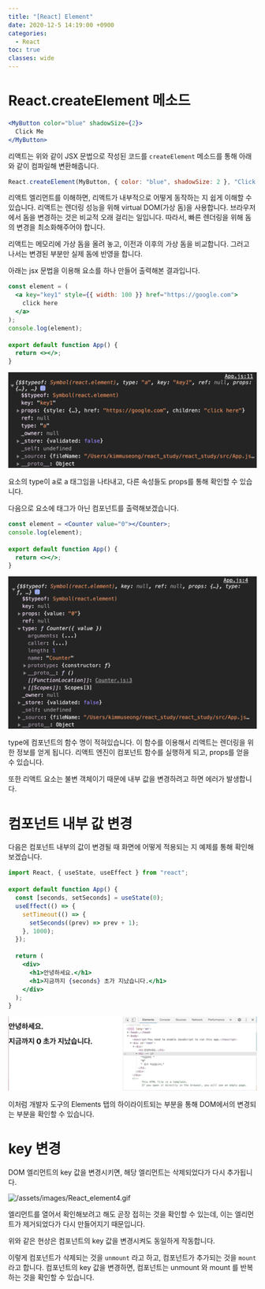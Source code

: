 ```yaml
---
title: "[React] Element"
date: 2020-12-5 14:19:00 +0900
categories:
  - React
toc: true
classes: wide
---
```


# React.createElement 메소드

```jsx
<MyButton color="blue" shadowSize={2}>
  Click Me
</MyButton>
```

리액트는 위와 같이 JSX 문법으로 작성된 코드를 `createElement` 메소드를 통해 아래와 같이 컴파일해 변환해줍니다.

```jsx
React.createElement(MyButton, { color: "blue", shadowSize: 2 }, "Click Me");
```

리액트 엘리먼트를 이해하면, 리액트가 내부적으로 어떻게 동작하는 지 쉽게 이해할 수 있습니다. 리액트는 렌더링 성능을 위해 virtual DOM(가상 돔)을 사용합니다. 브라우저에서 돔을 변경하는 것은 비교적 오래 걸리는 일입니다. 따라서, 빠른 렌더링을 위해 돔의 변경을 최소화해주어야 합니다.

리액트는 메모리에 가상 돔을 올려 놓고, 이전과 이후의 가상 돔을 비교합니다. 그러고 나서는 변경된 부분만 실제 돔에 반영을 합니다.

아래는 jsx 문법을 이용해 요소를 하나 만들어 출력해본 결과입니다.

```jsx
const element = (
  <a key="key1" style={{ width: 100 }} href="https://google.com">
    click here
  </a>
);
console.log(element);

export default function App() {
  return <></>;
}
```

![/assets/images/React_element.png](/assets/images/React_element.png)

요소의 type이 a로 a 태그임을 나타내고, 다른 속성들도 props를 통해 확인할 수 있습니다.

다음으로 요소에 태그가 아닌 컴포넌트를 출력해보겠습니다.

```jsx
const element = <Counter value="0"></Counter>;
console.log(element);

export default function App() {
  return <></>;
}
```

![/assets/images/React_element2.png](/assets/images/React_element2.png)

type에 컴포넌트의 함수 명이 적혀있습니다. 이 함수를 이용해서 리액트는 렌더링을 위한 정보를 얻게 됩니다. 리액트 엔진이 컴포넌트 함수를 실행하게 되고, props를 얻을 수 있습니다.

또한 리액트 요소는 불변 객체이기 때문에 내부 값을 변경하려고 하면 에러가 발생합니다.

# 컴포넌트 내부 값 변경

다음은 컴포넌트 내부의 값이 변경될 때 화면에 어떻게 적용되는 지 예제를 통해 확인해보겠습니다.

```jsx
import React, { useState, useEffect } from "react";

export default function App() {
  const [seconds, setSeconds] = useState(0);
  useEffect(() => {
    setTimeout(() => {
      setSeconds((prev) => prev + 1);
    }, 1000);
  });

  return (
    <div>
      <h1>안녕하세요.</h1>
      <h1>지금까지 {seconds} 초가 지났습니다.</h1>
    </div>
  );
}
```

![/assets/images/React_element3.gif](/assets/images/React_element3.gif)

이처럼 개발자 도구의 Elements 탭의 하이라이트되는 부분을 통해 DOM에서의 변경되는 부분을 확인할 수 있습니다.

# key 변경

DOM 엘리먼트의 key 값을 변경시키면, 해당 엘리먼트는 삭제되었다가 다시 추가됩니다.

![/assets/images/React_element4.gif](/assets/images/React_element4.gif)

엘리먼트를 열어서 확인해보려고 해도 곧장 접히는 것을 확인할 수 있는데, 이는 엘리먼트가 제거되었다가 다시 만들어지기 때문입니다.

위와 같은 현상은 컴포넌트의 key 값을 변경시켜도 동일하게 작동합니다.

이렇게 컴포넌트가 삭제되는 것을 `unmount` 라고 하고, 컴포넌트가 추가되는 것을 `mount` 라고 합니다. 컴포넌트의 key 값을 변경하면, 컴포넌트는 unmount 와 mount 를 반복하는 것을 확인할 수 있습니다.
